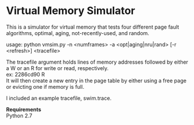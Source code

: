 # Virtual Memory Simulator

This is a simulator for virtual memory that tests four different page fault algorithms, optimal, aging, not-recently-used, and random.

usage: python vmsim.py -n &lt;numframes&gt; -a &lt;opt|aging|nru|rand&gt; [-r &lt;refresh&gt;] &lt;tracefile&gt;

The tracefile argument holds lines of memory addresses followed by either a W or an R for write or read, respectively.           
ex: 2286cd90 R          
It will then create a new entry in the page table by either using a free page or evicting one if memory is full.

I included an example tracefile, swim.trace.

**Requirements**            
Python 2.7